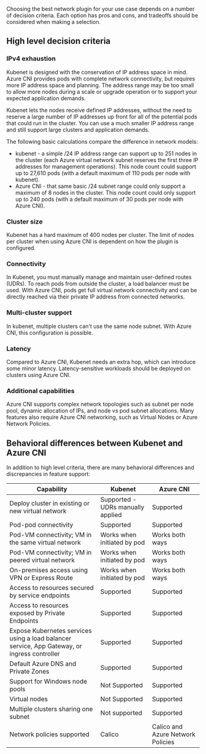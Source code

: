Choosing the best network plugin for your use case depends on a number of decision criteria. Each option has pros and cons, and tradeoffs should be considered when making a selection.

## High level decision criteria

### IPv4 exhaustion

Kubenet is designed with the conservation of IP address space in mind. Azure CNI provides pods with complete network connectivity, but requires more IP address space and planning. The address range may be too small to allow more nodes during a scale or upgrade operation or to support your expected application demands.

Kubenet lets the nodes receive defined IP addresses, without the need to reserve a large number of IP addresses up front for all of the potential pods that could run in the cluster. You can use a much smaller IP address range and still support large clusters and application demands.

The following basic calculations compare the difference in network models:

* kubenet - a simple /24 IP address range can support up to 251 nodes in the cluster (each Azure virtual network subnet reserves the first three IP addresses for management operations). This node count could support up to 27,610 pods (with a default maximum of 110 pods per node with kubenet).
* Azure CNI - that same basic /24 subnet range could only support a maximum of 8 nodes in the cluster. This node count could only support up to 240 pods (with a default maximum of 30 pods per node with Azure CNI).

### Cluster size

Kubenet has a hard maximum of 400 nodes per cluster. The limit of nodes per cluster when using Azure CNI is dependent on how the plugin is configured.

### Connectivity

In Kubenet, you must manually manage and maintain user-defined routes (UDRs). To reach pods from outside the cluster, a load balancer must be used. With Azure CNI, pods get full virtual network connectivity and can be directly reached via their private IP address from connected networks.

### Multi-cluster support

In kubenet, multiple clusters can't use the same node subnet. With Azure CNI, this configuration is possible.

### Latency

Compared to Azure CNI, Kubenet needs an extra hop, which can introduce some minor latency. Latency-sensitive workloads should be deployed on clusters using Azure CNI.

### Additional capabilities

Azure CNI supports complex network topologies such as subnet per node pool, dynamic allocation of IPs, and node vs pod subnet allocations. Many features also require Azure CNI networking, such as Virtual Nodes or Azure Network Policies.

## Behavioral differences between Kubenet and Azure CNI

In addition to high level criteria, there are many behavioral differences and discrepancies in feature support:

|Capability|Kubenet|Azure CNI|
|----------|-------|---------|
|Deploy cluster in existing or new virtual network|Supported - UDRs manually applied|Supported|
|Pod-pod connectivity|Supported|Supported|
|Pod-VM connectivity; VM in the same virtual network|Works when initiated by pod|Works both ways|
|Pod-VM connectivity; VM in peered virtual network|Works when initiated by pod|Works both ways|
|On-premises access using VPN or Express Route|Works when initiated by pod|Works both ways|
|Access to resources secured by service endpoints|Supported|Supported|
|Access to resources exposed by Private Endpoints|Supported|Supported|
|Expose Kubernetes services using a load balancer service, App Gateway, or ingress controller|Supported|Supported|
|Default Azure DNS and Private Zones|Supported|Supported|
|Support for Windows node pools|Not Supported|Supported|
|Virtual nodes|Not Supported|Supported|
|Multiple clusters sharing one subnet|Not supported|Supported|
|Network policies supported|Calico|Calico and Azure Network Policies|